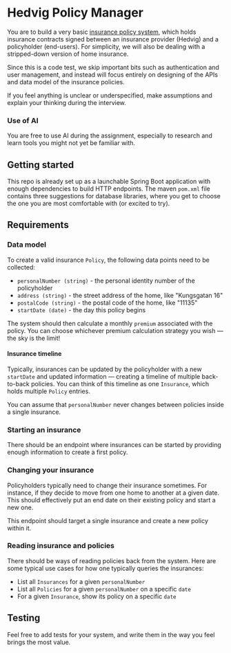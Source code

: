 # Hedvig Policy Manager

You are to build a very basic [insurance policy system](https://en.wikipedia.org/wiki/Insurance_policy), which holds
insurance contracts signed between an insurance provider (Hedvig) and a policyholder (end-users).
For simplicity, we will also be dealing with a stripped-down version of home insurance.

Since this is a code test, we skip important bits such as authentication and user management, and instead will focus
entirely on designing of the APIs and data model of the insurance policies.

If you feel anything is unclear or underspecified, make assumptions and explain your thinking during the interview.

### Use of AI

You are free to use AI during the assignment, especially to research and learn tools you might not yet be familiar with.

## Getting started

This repo is already set up as a launchable Spring Boot application with enough dependencies to build HTTP endpoints.
The maven `pom.xml` file contains three suggestions for database libraries, where you get to choose the one you are
most comfortable with (or excited to try).

## Requirements

### Data model

To create a valid insurance `Policy`, the following data points need to be collected:

* `personalNumber (string)` - the personal identity number of the policyholder 
* `address (string)` - the street address of the home, like "Kungsgatan 16" 
* `postalCode (string)` - the postal code of the home, like "11135"
* `startDate (date)` - the day this policy begins

The system should then calculate a monthly `premium` associated with the policy. You can choose whichever premium
calculation strategy you wish — the sky is the limit!

#### Insurance timeline

Typically, insurances can be updated by the policyholder with a new `startDate` and updated information — creating
a timeline of multiple back-to-back policies. You can think of this timeline as one `Insurance`, which holds multiple
`Policy` entries.

You can assume that `personalNumber` never changes between policies inside a single insurance.

### Starting an insurance

There should be an endpoint where insurances can be started by providing enough information to create a first policy.

### Changing your insurance

Policyholders typically need to change their insurance sometimes. For instance, if they decide to move from one
home to another at a given date. This should effectively put an end date on their existing policy and start a new one.

This endpoint should target a single insurance and create a new policy within it.

### Reading insurance and policies

There should be ways of reading policies back from the system. Here are some typical use cases for how one typically
queries the insurances:

* List all `Insurances` for a given `personalNumber`
* List all `Policies` for a given `personalNumber` on a specific `date`
* For a given `Insurance`, show its policy on a specific `date`

## Testing

Feel free to add tests for your system, and write them in the way you feel brings the most value.
